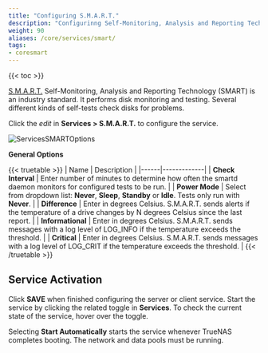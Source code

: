 ```yaml
---
title: "Configuring S.M.A.R.T."
description: "Configurinng Self-Monitoring, Analysis and Reporting Technology (S.M.A.R.T.) on your TrueNAS."
weight: 90
aliases: /core/services/smart/
tags:
- coresmart
---
```


{{< toc >}}

[S.M.A.R.T.](https://en.wikipedia.org/wiki/S.M.A.R.T.) Self-Monitoring, Analysis and Reporting Technology (SMART) is an industry standard. It performs disk monitoring and testing. Several different kinds of self-tests check disks for problems.

Click the <i class="material-icons" aria-hidden="true" title="Configure">edit</i> in **Services > S.M.A.R.T.** to configure the service.

![ServicesSMARTOptions](/images/CORE/Services/ServicesSMARTOptions.png "S.M.A.R.T. Options")

**General Options**

{{< truetable >}}
| Name | Description |
|------|-------------|
| **Check Interval** | Enter number of minutes to determine how often the smartd daemon monitors for configured tests to be run. |
| **Power Mode** | Select from dropdown list: **Never**, **Sleep**, **Standby** or **Idle**. Tests only run with **Never**. |
| **Difference** | Enter in degrees Celsius. S.M.A.R.T. sends alerts if the temperature of a drive changes by N degrees Celsius since the last report. |
| **Informational** | Enter in degrees Celsius. S.M.A.R.T. sends messages with a log level of LOG_INFO if the temperature exceeds the threshold. |
| **Critical** | Enter in degrees Celsius. S.M.A.R.T. sends messages with a log level of LOG_CRIT if the temperature exceeds the threshold. |
{{< /truetable >}}

## Service Activation

Click **SAVE** when finished configuring the server or client service.
Start the service by clicking the related toggle in **Services**.
To check the current state of the service, hover over the toggle.

Selecting **Start Automatically** starts the service whenever TrueNAS completes booting. The network and data pools must be running.
